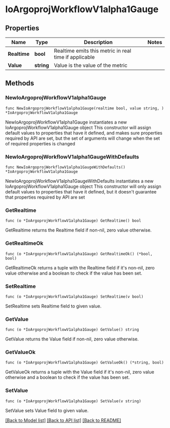 # IoArgoprojWorkflowV1alpha1Gauge

## Properties

Name | Type | Description | Notes
------------ | ------------- | ------------- | -------------
**Realtime** | **bool** | Realtime emits this metric in real time if applicable | 
**Value** | **string** | Value is the value of the metric | 

## Methods

### NewIoArgoprojWorkflowV1alpha1Gauge

`func NewIoArgoprojWorkflowV1alpha1Gauge(realtime bool, value string, ) *IoArgoprojWorkflowV1alpha1Gauge`

NewIoArgoprojWorkflowV1alpha1Gauge instantiates a new IoArgoprojWorkflowV1alpha1Gauge object
This constructor will assign default values to properties that have it defined,
and makes sure properties required by API are set, but the set of arguments
will change when the set of required properties is changed

### NewIoArgoprojWorkflowV1alpha1GaugeWithDefaults

`func NewIoArgoprojWorkflowV1alpha1GaugeWithDefaults() *IoArgoprojWorkflowV1alpha1Gauge`

NewIoArgoprojWorkflowV1alpha1GaugeWithDefaults instantiates a new IoArgoprojWorkflowV1alpha1Gauge object
This constructor will only assign default values to properties that have it defined,
but it doesn't guarantee that properties required by API are set

### GetRealtime

`func (o *IoArgoprojWorkflowV1alpha1Gauge) GetRealtime() bool`

GetRealtime returns the Realtime field if non-nil, zero value otherwise.

### GetRealtimeOk

`func (o *IoArgoprojWorkflowV1alpha1Gauge) GetRealtimeOk() (*bool, bool)`

GetRealtimeOk returns a tuple with the Realtime field if it's non-nil, zero value otherwise
and a boolean to check if the value has been set.

### SetRealtime

`func (o *IoArgoprojWorkflowV1alpha1Gauge) SetRealtime(v bool)`

SetRealtime sets Realtime field to given value.


### GetValue

`func (o *IoArgoprojWorkflowV1alpha1Gauge) GetValue() string`

GetValue returns the Value field if non-nil, zero value otherwise.

### GetValueOk

`func (o *IoArgoprojWorkflowV1alpha1Gauge) GetValueOk() (*string, bool)`

GetValueOk returns a tuple with the Value field if it's non-nil, zero value otherwise
and a boolean to check if the value has been set.

### SetValue

`func (o *IoArgoprojWorkflowV1alpha1Gauge) SetValue(v string)`

SetValue sets Value field to given value.



[[Back to Model list]](../README.md#documentation-for-models) [[Back to API list]](../README.md#documentation-for-api-endpoints) [[Back to README]](../README.md)


